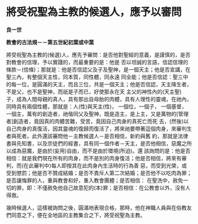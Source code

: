 # 將受祝聖為主教的候選人，應予以審問


**良一世**

**教會的古法規－－第五世紀初葉或中葉**





將受祝聖為主教的(候選)人，應先予審問：是否他對聖經的意義，是謹慎的，是否對教會的信理，予以實踐的，而最重要的是：他是
否以坦誠的言語，信認信理的條款－(信條)；那就是：他是否信認父及子及聖神，是一個天主；他是否宣講，在聖三內，有整個天主性，同本質，同性體，同永遠
同全能；他是否信認：聖三中的每一位，是圓滿的天主，而且三位，共是一個天主；他是否信認，天主降生者，不是父，也不是聖神，而祇是子而已，好使那永在天
主父的神性內的(天主聖)子，成為人間母親的真人，具有那出自母胎的肉體，具有人理性的靈魂，在祂內，同時具有兩個性體，那就是：人(性)與天主(性)，
一個位，一個子， 
一個基督，一個主，萬有的創造者，祂偕同父及聖神，既是造主，是上主，又是萬物的[管理者]創造者，竟因真的肉體苦難，受苦，竟因自己肉身的真死亡而死
去，(然後)以自己肉身的真復活，因其靈魂的復歸而復活了，將來祂要帶著這個肉身，來審判生者與死者。此外還該審問他－主教候選人－是否相信，新約與舊
約，那就是法律書與先知書，以及宗徒們的經書，具有同一個作者－天主，是否他相信，惡魔之所以成為惡魔，是由於(妄用)自由，而不是由於環境(所迫)。還
該詢問的是：他是否相信：就是我們現在所有的肉身，而不是別的肉身復活；他是否相信，將來有審判，而(在此審判中)每人即按其在此肉身內生活時的行為善
惡，而受到光榮，或受到懲罰；他是否不贊成結婚；是否不責斥人第二次結婚；是否他不以吃肉為罪；是否讓悔罪的人，重與教會和好，重入教會團體；是否相信：
在聖洗中，赦免一切的罪，即：不僅赦免他自己故意犯的(本)罪；是否相信：在公教會以外，沒有人得救。

幾時候選人，這樣被詢問之後，圓滿地表現合格，那時，他在神職人員與在俗教友們同意之下，便在全地區的主教集合之下，將受祝聖為主教。

